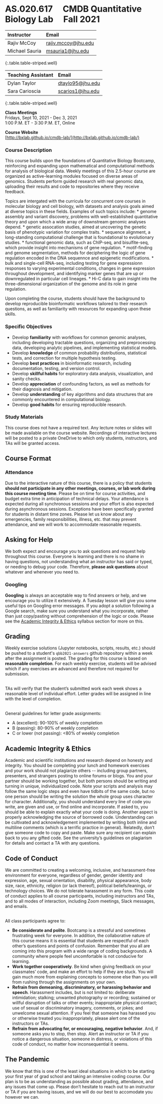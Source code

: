 <!--# AS.020.617&nbsp;&nbsp;&nbsp;&nbsp;&nbsp;CMDB Quantitative Biology Lab&nbsp;&nbsp;&nbsp;&nbsp;&nbsp;Fall 2020-->
<!-- ## Table of Contents
[Instructors](#Instructors)<br />
[Teaching Assistants](#TAs)<br />
[Class Meetings](#ClassMeetings)<br />
[Course Website](#CourseWebsite)<br />
[Course Description](#Description)<br />
[Specific Objectives](#Objectives)<br />
[Study Materials](#StudyMats)<br />
[Course Format](#Format)<br />
&nbsp;&nbsp;&nbsp;&nbsp;[Attendance](#Attendance)<br /> -->
<!--&nbsp;&nbsp;&nbsp;&nbsp;[Daily Reflections](#Reflections)<br />-->
<!--[Asking for Help](#Help)<br />
&nbsp;&nbsp;&nbsp;&nbsp;[Do It](#DOIT)<br />
&nbsp;&nbsp;&nbsp;&nbsp;[Googling](#Googling)<br />
[Grading](#Grading)<br />
[Academic Integrity & Ethics](#Integrity)<br />
[Code of Conduct](#CodeofConduct)<br />
[The Pandemic](#Pandemic)<br /> -->
# AS.020.617&nbsp;&nbsp;&nbsp;&nbsp;&nbsp;CMDB Quantitative Biology Lab&nbsp;&nbsp;&nbsp;&nbsp;&nbsp;Fall 2021

<a name="Instructors"></a>

| Instructor | Email |
| :----------------- | :---------------------- |
| Rajiv McCoy    | [rajiv.mccoy@jhu.edu](mailto:rajiv.mccoy@jhu.edu)     |
| Michael Sauria | [msauria1@jhu.edu](mailto:msauria1@jhu.edu)        |
{:.table.table-striped.well}

<a name="TAs"></a>

| Teaching Assistant | Email |
| :----------------- | :---------------------- |
| Dylan Taylor    | [dtaylo95@jhu.edu](mailto:dtaylo95@jhu.edu) |
| Sara Carioscia  | [scarios1@jhu.edu](mailto:scarios1.jhu.edu)     |
{:.table.table-striped.well}

<a name="ClassMeetings"></a>
**Class Meetings**<br />
Fridays, Sept 10, 2021 - Dec 3, 2021<br />
1:00 P.M. ET - 3:30 P.M. ET, Online<br />

<a name="CourseWebsite"></a>
**Course Website**<br />
[http://bxlab.github.io/cmdb-lab/](http://bxlab.github.io/cmdb-lab/)

<a name="Description"></a>
### Course Description
This course builds upon the foundations of Quantitative Biology Bootcamp, reinforcing and expanding upon mathematical and computational methods for analysis of biological data. Weekly meetings of this 2.5-hour course are organized as active-learning modules focused on diverse areas of genomics. Students perform guided research with real genomic data, uploading their results and code to repositories where they receive feedback.

Topics are intergated with the curricula for concurrent core courses in molecular biology and cell biology, with datasets and analysis goals aimed at diverse topics in these fields. Examples of such topics include:
    * genome assembly and variant discovery, problems with well-established quantitative theory and upon which a wide array of downstream genomic analyses depend.
    * genetic assocation studies, aimed at uncovering the genetic basis of phenotypic variation for complex traits. 
    * sequence alignment, a long-standing computational challenge that is foundational to evolutionary studies. 
    * functional genomic data, such as ChIP-seq, and bisulfite-seq, which provide insight into mechanisms of gene regulation. 
    * motif-finding and genome segmentation, methods for deciphering the logic of gene regulation encoded in the DNA sequennce and epigenetic modifications. 
    * bulk and single-cell RNA-seq, including testing for gene expressionn responses to varying experimental conditions, changes in gene expression throughout development, and identifying marker genes that are up or downregulated in particular cell lineages. 
    * Hi-C data to gain insight into the three-dimensional organization of the genome and its role in gene regulation.

Upon completing the course, students should have the background to develop reproducible bioinformatic workflows tailored to their research questions, as well as familiarity with resources for expanding upon these skills.   

<a name="Objectives"></a>
### Specific Objectives
  * Develop **familiarity** with workflows for common genomic analyses, including developing tractable questions, organizing and preprocessing data, developing analytic pipelines, and implementing statistical models.
  * Develop **knowledge** of common probability distributions, statistical tests, and correction for multiple hypothesis testing.
  * Develop **best practices** in bioinformatic research, including documentation, testing, and version control. 
  * Develop **skillful habits** for exploratory data analysis, visualization, and sanity checks.
  * Develop **appreciation** of confounding factors, as well as methods for their diagnosis and mitigation. 
  * Develop **understanding** of key algorithms and data structures that are commonly encountered in computational biology.
  * Develop **good habits** for ensuring reproducible research.

<a name="StudyMats"></a>
### Study Materials
This course does not have a required text. Any lecture notes or slides will be made available on the course website. Recordings of interactive lectures will be posted to a private OneDrive to which only students, instructors, and TAs will be granted access.

<a name="Format"></a>
## Course Format

<a name="Attendance"></a>
### Attendance
Due to the interactive nature of this course, there is a policy that students **should not participate in any other meetings, courses, or lab work during this course meeting time**. Please be on time for course activities, and budget extra time in anticipation of technical delays. Your attendance is expected during all synchronous sessions and your effort is also expected during asynchronous sessions. Exceptions have been specifically granted for students in distant time zones. Please let us know about any emergencies, family responsibilities, illness, etc. that may prevent attendance, and we will work to accommodate reasonable requests.

<!--- 
<a name="Reflections"></a>
### Weekly Reflections
We ask students to write **daily reflections** and email these to a TA by **6pm ET**. Since they will be turned in before completion of the day’s homework assignment, reflections should focus on the previous day’s homework and the current day’s lessons and lunch exercise. The purpose of reflections is threefold.
1. First, because we can’t meet in person to discuss progress and struggles, we will use the reflections to better ascertain a student’s progress over the week.
2. Second, we believe this exercise has the potential to grow a student’s understanding and confidence as they purposefully reflect and see their improvement.
3. Third, this practice directly cultivates good habits in reproducible analysis and keeping a lab notebook.

We expect these reflections to be short, but **respond to each of the following prompts**:
  * What purpose did today’s lessons, my analysis, and my coding serve?
  * How might I use what I did and learned today in the future?
  * What was my greatest struggle?
  * What was my greatest achievement?
  * What one lingering question, bemusing, or idea (on theory, syntax, etc.) do I find most perplexing or exciting?

Notes on reflections:
  * As long as reflections attempt to respond to the above prompts, the content of the reflection will not affect a student’s grade in any way. See the [Grading](#Grading) section for further clarification.
  * We aim to keep reflections confidential. As such, only instructors, TAs, and the student will have access to a student’s reflections.
-->

<a name="Help"></a><a name="DOIT"></a>
## Asking for Help
We both expect and encourage you to ask questions and request help throughout this course. Everyone is learning and there is no shame in having questions, not understanding what an instructor has said or typed, or needing to debug your code. Therefore, **please ask questions** about whatever and whenever you need to. 

<a name="Googling"></a>
### Googling
**Googling** is always an acceptable way to find answers or help, and we encourage you to utilize it extensively. A Tuesday lesson will give you some useful tips on Googling error messages. If you adopt a solution following a Google search, make sure you understand what you incorporate, rather than just copy/pasting without comprehension of the logic or code. Please see the [Academic Integrity & Ethics](#Integrity) syllabus section for more on this.

<a name="Grading"></a>
## Grading
Weekly exercise solutions (Jupyter notebooks, scripts, results, etc.) should be pushed to a student's `qbb2021-answers` github repository within a week after the assignment is posted. The grading for this course is based on **reasonable completion**. For each weekly exercise, students will be advised which if any exercises are advanced and therefore not required for submission. <br /><br />

TAs will verify that the student’s submitted work each week shows a reasonable level of individual effort. Letter grades will be assigned in line with the level of completion.<br /><br />

General guidelines for letter grade assignments:
  * A (excellent): 90-100% of weekly completion
  * B (passing): 80-90% of weekly completion
  * C or lower (not passing): <80% of weekly completion

<a name="Integrity"></a>
## Academic Integrity & Ethics
Academic and scientific institutions and research depend on honesty and integrity. You should be completing your lunch and homework exercises and your work should not plagiarize others -- including group partners, presenters, and strangers posting to online forums or blogs. You and your partner should be working together, but both persons should be writing and turning in unique, individualized code. Note your scripts and analysis may follow the same logic steps and even have tidbits of the same code, but no one person should be writing the solution the whole group uses character for character. Additionally, you should understand every line of code you write, are given and use, or find online and incorporate. If asked to, you should be able to explain exactly what your code is doing. Another aspect is properly acknowledging the source of  borrowed code. Understanding can be cultivated and acknowledgement implemented by writing both inline and multiline comments (which is a terrific practice in general). Relatedly, don’t give someone code to copy and paste. Make sure any recipient can explain back to you any gifted code. See the university’s guidelines on plagiarism for details and contact a TA with any questions.

<a name="CodeofConduct"></a>
## Code of Conduct
We are committed to creating a welcoming, inclusive, and harassment-free environment for everyone, regardless of gender, gender identity and expression, age, sexual orientation, disability, physical appearance, body size, race, ethnicity, religion (or lack thereof), political beliefs/leanings, or technology choices. We do not tolerate harassment in any form. This code of conduct applies to all course participants, including instructors and TAs, and to all modes of interaction, including Zoom meetings, Slack messages, and emails.<br /><br />

All class participants agree to:
  * **Be considerate and polite**. Bootcamp is a stressful and sometimes frustrating week for everyone. In addition, the collaborative nature of this course means it is essential that students are respectful of each other’s questions and points of confusion. Remember that you all are coming into this program with a wide range of coding backgrounds. A community where people feel uncomfortable is not conducive for learning.
  * **Work together cooperatively**. Be kind when giving feedback on your classmates’ code, and make an effort to help if they are stuck. You will gain much more from explaining concepts to someone else than you will from rushing through the assignments on your own.
  * **Refrain from demeaning, discriminatory, or harassing behavior and speech**. Harassment includes, but is not limited to: deliberate intimidation; stalking; unwanted photography or recording; sustained or willful disruption of talks or other events; inappropriate physical contact; use of sexual or discriminatory imagery, comments, or jokes; and unwelcome sexual attention. If you feel that someone has harassed you or otherwise treated you inappropriately, please alert one of the instructors or TAs.
  * **Refrain from advocating for, or encouraging, negative behavior**. And, if someone asks you to stop, then stop. Alert an instructor or TA if you notice a dangerous situation, someone in distress, or violations of this code of conduct, no matter how inconsequential it seems.

<a name="Pandemic"></a>
## The Pandemic
We know that this is one of the least ideal situations in which to be starting your first year of grad school and taking an intensive coding course. Our plan is to be as understanding as possible about grading, attendance, and any issues that come up. Please don’t hesitate to reach out to an instructor or TA if you are having issues, and we will do our best to accomodate you however we can.

<!-- ![](https://raw.githubusercontent.com/bxlab/qbb2020/master/resources_for_prep/2020.gif) -->